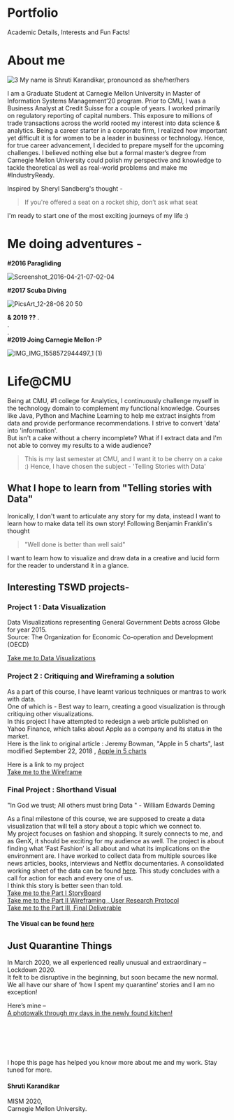 # Portfolio
Academic Details, Interests and Fun Facts!

# About me
![3](https://user-images.githubusercontent.com/59716372/75617493-f2008e00-5b2d-11ea-9737-b23b0b6bb83c.jpg)
My name is Shruti Karandikar, pronounced as she/her/hers

I am a Graduate Student at Carnegie Mellon University in Master of Information Systems Management’20 program. Prior to CMU, I was a Business Analyst at Credit Suisse for a couple of years. I worked primarily on regulatory reporting of capital numbers. This exposure to millions of trade transactions across the world rooted my interest into data science & analytics. 
Being a career starter in a corporate firm, I realized how important yet difficult it is for women to be a leader in business or technology. Hence, for true career advancement, I decided to prepare myself for the upcoming challenges. I believed nothing else but a formal master’s degree from Carnegie Mellon University could polish my perspective and knowledge to tackle theoretical as well as real-world problems and make me #IndustryReady.

Inspired by Sheryl Sandberg's thought -  
> If you're offered a seat on a rocket ship, don’t ask what seat

I'm ready to start one of the most exciting journeys of my life :)
 
# Me doing adventures - 

**#2016 Paragliding**

![Screenshot_2016-04-21-07-02-04](https://user-images.githubusercontent.com/59716372/72691452-7e616f00-3af3-11ea-9799-159f1cf4e56f.png)

**#2017 Scuba Diving**

![PicsArt_12-28-06 20 50](https://user-images.githubusercontent.com/59716372/72691428-4c500d00-3af3-11ea-99fc-c4862ca0afe2.jpg)

**& 2019 ??**
.<br>
.<br>
.<br>
**#2019 Joing Carnegie Mellon :P**

![IMG_IMG_1558572944497_1 (1)](https://user-images.githubusercontent.com/59716372/72691483-cb454580-3af3-11ea-940d-adbd29e2cee1.jpg)


# Life@CMU

Being at CMU, #1 college for Analytics, I continuously challenge myself in the technology domain to complement my functional knowledge. Courses like Java, Python and Machine Learning to help me extract insights from data and provide performance recommendations. I strive to convert 'data' into 'information'.<br>
But isn't a cake without a cherry incomplete? What if I extract data and I'm not able to convey my results to a wide audience? <br>

>This is my last semester at CMU, and I want it to be cherry on a cake :) 
>Hence, I have chosen the subject - 'Telling Stories with Data'

## What I hope to learn from "Telling stories with Data" 
Ironically, I don't want to articulate any story for my data, instead I want to learn how to make data tell its own story!
Following Benjamin Franklin's thought
> "Well done is better than well said" 

I want to learn how to visualize and draw data in a creative and lucid form for the reader to understand it in a glance.


## Interesting TSWD projects-

### Project 1 : Data Visualization
Data Visualizations representing  General Government Debts across Globe for year 2015.<br>
Source: The Organization for Economic Co-operation and Development (OECD) 

[Take me to Data Visualizations](DataViz2.md)

### Project 2 : Critiquing and Wireframing a solution

As a part of this course, I have learnt various techniques or mantras to work with data.<br>
One of which is - Best way to learn, creating a good visualization is through critiquing other visualizations.<br>
In this project I have attempted to redesign a web article published on Yahoo Finance, which talks about Apple as a company and its status in the market.<br>
Here is the link to original article : Jeremy Bowman, "Apple in 5 charts", last modified September 22, 2018 , [Apple in 5 charts](https://finance.yahoo.com/news/apple-5-charts-141500849.html)
 
Here is a link to my project<br>
[Take me to the Wireframe](Wireframe.md)

### Final Project : Shorthand Visual

"In God we trust; All others must bring Data " - William Edwards Deming 

As a final milestone of this course, we are supposed to create a data visualization that will tell a story about a topic which we connect to. <br>
My project focuses on fashion and shopping. It surely connects to me, and as GenX, it should be exciting for my audience as well. The project is about finding what ‘Fast Fashion’ is all about and what its implications on the environment are. I have worked to collect data from multiple sources like news articles, books, interviews and Netflix documentaries. A consolidated working sheet of the data can be found [here](TSWD_Project_FastFashion.xlsx). This study concludes with a call for action for each and every one of us.<br>
I think this story is better seen than told. <br>
[Take me to the Part I StoryBoard](final_project_Shruti.md)<br>
[Take me to the Part II Wireframing , User Research Protocol](final_project_partII.md)<br>
[Take me to the Part III, Final Deliverable](final_project.md)

#### The Visual can be found [here](https://carnegiemellon.shorthandstories.com/fastfashion/index.html)



## Just Quarantine Things

In March 2020, we all experienced really unusual and extraordinary – Lockdown 2020. <br>
It felt to be disruptive in the beginning, but soon became the new normal. We all have our share of ‘how I spent my quarantine’ stories and I am no exception! 

Here’s mine – <br>
[A photowalk through my days in the newly found kitchen!](foodfun.md)<br>


<br>
<br>
<br>
<br>

I hope this page has helped you know more about me and my work. 
Stay tuned for more.
<br>
#### Shruti Karandikar<br>
MISM 2020, <br>
Carnegie Mellon University.<br>

